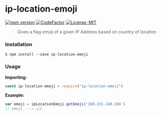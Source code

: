 # ip-location-emoji
[![npm version](https://badge.fury.io/js/ip-location-emoji.svg)](https://badge.fury.io/js/ip-location-emoji) [![CodeFactor](https://www.codefactor.io/repository/github/2ult4n/ip-location-emoji/badge)](https://www.codefactor.io/repository/github/2ult4n/ip-location-emoji) [![License: MIT](https://img.shields.io/badge/License-MIT-yellow.svg)](https://opensource.org/licenses/MIT) 



> Gives a flag emoji of a given IP Address based on country of location

### Installation

```
$ npm install --save ip-location-emoji
```

### Usage

__Importing:__

```javascript
const ip-location-emoji = require("ip-location-emoji")
```

__Example:__

```javascript
var emoji = ipLocationEmoji.getEmoji('160.131.149.104')
// emoji ---> 🇺🇸 
```
